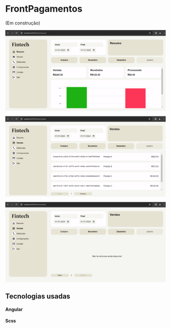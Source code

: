 # FrontPagamentos

(Em construção)

![Alt text](image.png)

![Alt text](image-1.png)

![Alt text](image-2.png)

## Tecnologias usadas

#### Angular

#### Scss

